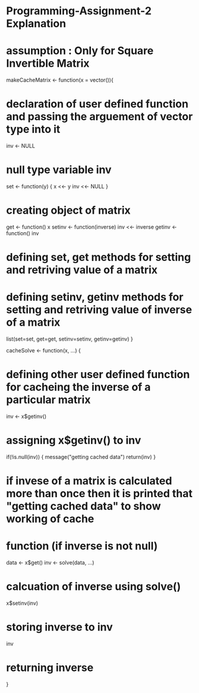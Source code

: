 # Programming-Assignment-2 Explanation

# assumption : Only for Square Invertible Matrix

makeCacheMatrix <- function(x = vector()){
# declaration of user defined function and passing the arguement of vector type into it
inv <- NULL
# null type variable inv
set <- function(y) {
x <<- y
inv <<- NULL
}
# creating object of matrix
get <- function() x
setinv <- function(inverse) inv <<- inverse 
getinv <- function() inv
# defining set, get methods for setting and retriving value of a matrix
# defining setinv, getinv methods for setting and retriving value of inverse of a matrix
list(set=set, get=get, setinv=setinv, getinv=getinv)
}

cacheSolve <- function(x, ...) {
# defining other user defined function for cacheing the inverse of a particular matrix 
inv <- x$getinv()
# assigning x$getinv() to inv 
if(!is.null(inv)) {
message("getting cached data")
return(inv)
}
# if invese of a matrix is calculated more than once then it is printed that "getting cached data" to show working of cache 
# function (if inverse is not null)
data <- x$get()
inv <- solve(data, ...)
# calcuation of inverse using solve()
x$setinv(inv)
# storing inverse to inv
inv
# returning inverse
}

